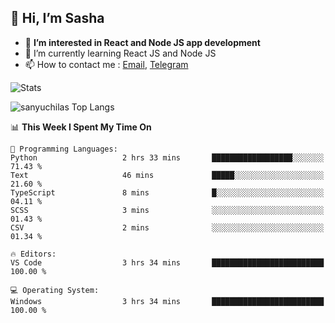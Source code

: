 ## 👋 Hi, I’m Sasha

- 👀 **I’m interested in React and Node JS app development** 
- 🌱 I’m currently learning React JS and Node JS
- 📫 How to contact me : [Email](mailto:sanyuchilas@gmail.com), [Telegram](https://t.me/sanyuchilas)

![Stats](https://github-readme-stats.vercel.app/api?username=sanyuchilas&show_icons=true&theme=react&hide=issues&count_private=true&layout=compact)

![sanyuchilas Top Langs](https://github-readme-stats.vercel.app/api/top-langs/?username=sanyuchilas&theme=react&hide_border=true&include_all_commits=true&count_private=true)

<!--START_SECTION:waka-->
📊 **This Week I Spent My Time On** 

```text
💬 Programming Languages: 
Python                   2 hrs 33 mins       ██████████████████░░░░░░░   71.43 % 
Text                     46 mins             █████░░░░░░░░░░░░░░░░░░░░   21.60 % 
TypeScript               8 mins              █░░░░░░░░░░░░░░░░░░░░░░░░   04.11 % 
SCSS                     3 mins              ░░░░░░░░░░░░░░░░░░░░░░░░░   01.43 % 
CSV                      2 mins              ░░░░░░░░░░░░░░░░░░░░░░░░░   01.34 % 

🔥 Editors: 
VS Code                  3 hrs 34 mins       █████████████████████████   100.00 % 

💻 Operating System: 
Windows                  3 hrs 34 mins       █████████████████████████   100.00 % 
```


<!--END_SECTION:waka-->

